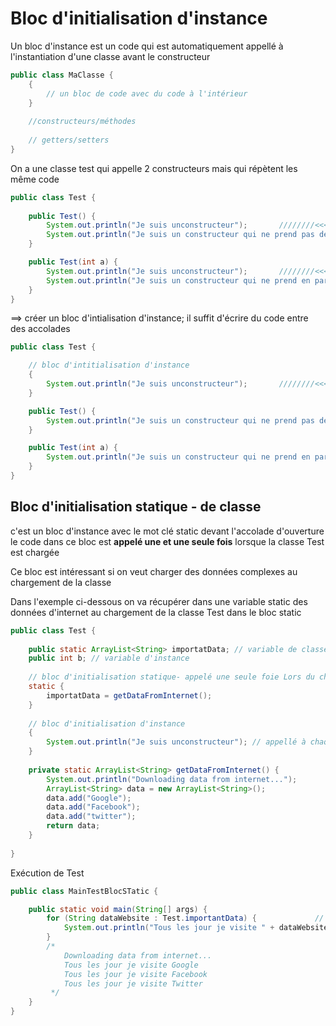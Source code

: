 # Bloc d'initialisation d'instance

Un bloc d'instance est un code qui est automatiquement appellé à l'instantiation d'une classe
avant le constructeur

````java
public class MaClasse {
	{
		// un bloc de code avec du code à l'intérieur
	}
	
	//constructeurs/méthodes
	
	// getters/setters
}
````

On a une classe test qui appelle 2 constructeurs mais qui répètent les même code 

````java
public class Test {
	
	public Test() {
		System.out.println("Je suis unconstructeur");		////////<<<<<<<<<< répétion
		System.out.println("Je suis un constructeur qui ne prend pas de paramètre");
	}

	public Test(int a) {
		System.out.println("Je suis unconstructeur");		////////<<<<<<<<<< répétion
		System.out.println("Je suis un constructeur qui ne prend en paramètre un entier");
	}
}
````

==> créer un bloc d'intialisation d'instance; il suffit d'écrire du code entre des accolades



````java
public class Test {

	// bloc d'intitialisation d'instance	
	{
		System.out.println("Je suis unconstructeur");		////////<<<<<<<<<< répétion
	}

	public Test() {
		System.out.println("Je suis un constructeur qui ne prend pas de paramètre");
	}

	public Test(int a) {
		System.out.println("Je suis un constructeur qui ne prend en paramètre un entier");
	}
}
````

## Bloc d'initialisation statique - de classe

c'est un bloc d'instance avec le mot clé static devant l'accolade d'ouverture
le code dans ce bloc est **appelé une et une seule fois** lorsque la classe Test est chargée

Ce bloc est intéressant si on veut charger des données complexes au chargement de la classe

Dans l'exemple ci-dessous on va récupérer dans une variable static des données d'internet au chargement de la classe Test dans le bloc static

````java
public class Test {
	
	public static ArrayList<String> importatData; // variable de classe
	public int b; // variable d'instance
	
	// bloc d'initialisation statique- appelé une seule foie Lors du chargement de Test
	static {
		importatData = getDataFromInternet();
	}
	
	// bloc d'initialisation d'instance
	{
		System.out.println("Je suis unconstructeur"); // appellé à chaque instatiation
	}
	
	private static ArrayList<String> getDataFromInternet() {
		System.out.println("Downloading data from internet...");
		ArrayList<String> data = new ArrayList<String>();
		data.add("Google");
		data.add("Facebook");
		data.add("twitter");
		return data;
	}
	
}
````

Exécution de Test

````java
public class MainTestBlocSTatic {

	public static void main(String[] args) {
		for (String dataWebsite : Test.importantData) { 			// ici se charge la classe Test
			System.out.println("Tous les jour je visite " + dataWebsite);
		}
		/*
		 	Downloading data from internet...
			Tous les jour je visite Google
			Tous les jour je visite Facebook
			Tous les jour je visite Twitter
		 */
	}
}
````
